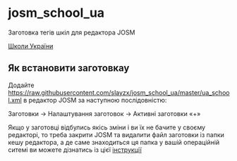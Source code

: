 # josm_school_ua
Заготовка тегів шкіл для редактора JOSM

[Школи України](https://wiki.openstreetmap.org/wiki/Uk:%D0%A8%D0%BA%D0%BE%D0%BB%D0%B8_%D0%A3%D0%BA%D1%80%D0%B0%D1%97%D0%BD%D0%B8)

## Як встановити заготовкау

Додайте https://raw.githubusercontent.com/slayzx/josm_school_ua/master/ua_school.xml в редактор JOSM за наступною послідовністю:

Заготовки -> Налаштування заготовок -> Активні заготовки «+»

Якщо у заготовці відбулись якісь зміни і ви їх не бачите у своєму редакторі, то треба закрити JOSM та видалити файл заготовки із папки кешу редактора, а де саме знаходиться ця папка у вашій операційній ситемі ви можете дізнатись із цієї [інструкції](https://josm.openstreetmap.de/wiki/Help/Preferences#JOSMpreferencedatacachedirectories)
